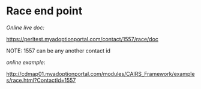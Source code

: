 #  Race end point


*Online live doc:* 

https://perltest.myadoptionportal.com/contact/1557/race/doc

NOTE: 1557 can be any another contact id

*online example*: 

http://cdmap01.myadoptionportal.com/modules/CAIRS_Framework/examples/race.html?ContactId=1557

